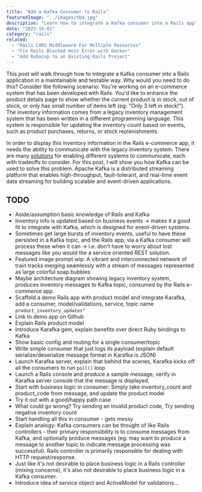 ```yaml
---
title: "Add a Kafka Consumer to Rails"
featuredImage: "../images/tbd.jpg"
description: "Learn how to integrate a Kafka consumer into a Rails application"
date: "2023-10-01"
category: "rails"
related:
  - "Rails CORS Middleware For Multiple Resources"
  - "Fix Rails Blocked Host Error with Docker"
  - "Add Rubocop to an Existing Rails Project"
---
```


This post will walk through how to integrate a Kafka consumer into a Rails application in a maintainable and testable way. Why would you need to do this? Consider the following scenario: You're working on an e-commerce system that has been developed with Rails. You'd like to enhance the product details page to show whether the current product is in stock, out of stock, or only has small number of items left (eg: "Only 3 left in stock!"). The inventory information comes from a legacy inventory management system that has been written in a different programming language. This system is responsible for updating the inventory count based on events, such as product purchases, returns, or stock replenishments.

In order to display this inventory information in the Rails e-commerce app, it needs the ability to communicate with the legacy inventory system. There are many [solutions](https://en.wikipedia.org/wiki/Enterprise_Integration_Patterns) for enabling different systems to communicate, each with tradeoffs to consider. For this post, I will show you how Kafka can be used to solve this problem. Apache Kafka is a distributed streaming platform that enables high-throughput, fault-tolerant, and real-time event data streaming for building scalable and event-driven applications.

## TODO
* Aside/assumption basic knowledge of Rails and Kafka
* Inventory info is updated based on business events -> makes it a good fit to integrate with Kafka, which is designed for event-driven systems.
* Sometimes get large bursts of inventory events, useful to have these persisted in a Kafka topic, and the Rails app, via a Kafka consumer will process these when it can -> i.e. don't have to worry about lost messages like you would the a service oriented REST solution.
* Featured image prompt wip: A vibrant and interconnected network of train tracks merging seamlessly with a stream of messages represented as large colorful soap bubbles
* Maybe architecture diagram showing legacy inventory system, produces inventory messages to Kafka topic, consumed by the Rails e-commerce app.
* Scaffold a demo Rails app with product model and integrate Karafka, add a consumer, model/validations, service, topic name `product_inventory_updates"`
* Link to demo app on Github
* Explain Rails product model
* Introduce Karafka gem, explain benefits over direct Ruby bindings to Kafka
* Show basic config and routing for a single consumer/topic
* Write simple consumer that just logs its payload (explain default serialize/deserialize message format in Karafka is JSON)
* Launch Karafka server, explain that behind the scenes, Karafka kicks off all the consumers to run `poll()` loop
* Launch a Rails console and produce a sample message, verify in Karafka server console that the message is displayed.
* Start with business logic in consumer: Simply take inventory_count and product_code from message, and update the product model
* Try it out with a good/happy path case
* What could go wrong? Try sending an invalid product code, Try sending negative inventory count
* Start handling all this in consumer - gets messy
* Explain analogy: Kafka consumers can be thought of like Rails controllers - their primary responsibility is to consume messages from Kafka, and optionally produce messages (eg: may want to produce a message to another topic to indicate message processing was successful). Rails controller is primarily responsible for dealing with HTTP request/response.
* Just like it's not desirable to place business logic in a Rails controller (mixing concerns), it's also not desirable to place business logic in a Kafka consumer.
* Introduce idea of service object and ActiveModel for validations...
